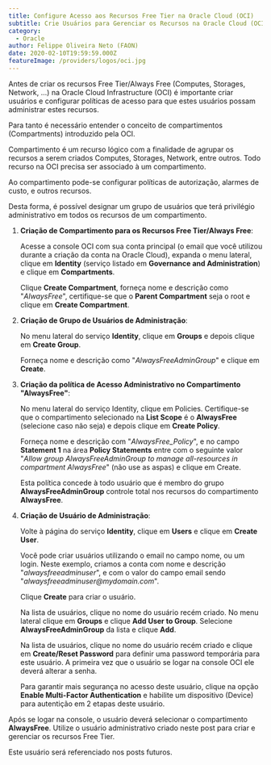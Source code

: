 ```yaml
---
title: Configure Acesso aos Recursos Free Tier na Oracle Cloud (OCI)
subtitle: Crie Usuários para Gerenciar os Recursos na Oracle Cloud (OCI).
category:
  - Oracle
author: Felippe Oliveira Neto (FAON)
date: 2020-02-10T19:59:59.000Z
featureImage: /providers/logos/oci.jpg
---
```


Antes de criar os recursos Free Tier/Always Free (Computes, Storages, Network, ...) na Oracle Cloud Infrastructure (OCI) é importante criar usuários e configurar políticas de acesso para que estes usuários possam administrar estes recursos.

Para tanto é necessário entender o conceito de compartimentos (Compartments) introduzido pela OCI.

Compartimento é um recurso lógico com a finalidade de agrupar os recursos a serem criados Computes, Storages, Network, entre outros. Todo recurso na OCI precisa ser associado à um compartimento.

Ao compartimento pode-se configurar políticas de autorização, alarmes de custo, e outros recursos.

Desta forma, é possível designar um grupo de usuários que terá privilégio administrativo em todos os recursos de um compartimento.

1. **Criação de Compartimento para os Recursos Free Tier/Always Free**:

    Acesse a console OCI com sua conta principal (o email que você utilizou durante a criação da conta na Oracle Cloud), expanda o menu lateral, clique em **Identity** (serviço listado em **Governance and Administration**) e clique em **Compartments**.

    Clique **Create Compartment**, forneça nome e descrição como "_AlwaysFree_", certifique-se que o **Parent Compartment** seja o root e clique em **Create Compartment**.

2. **Criação de Grupo de Usuários de Administração**:

    No menu lateral do serviço **Identity**, clique em **Groups** e depois clique em **Create Group**.

    Forneça nome e descrição como "_AlwaysFreeAdminGroup_" e clique em **Create**.

3. **Criação da política de Acesso Administrativo no Compartimento "AlwaysFree"**:

    No menu lateral do serviço Identity, clique em Policies. Certifique-se que o compartimento selecionado na **List Scope** é o **AlwaysFree** (selecione caso não seja) e depois clique em **Create Policy**.

    Forneça nome e descrição com "_AlwaysFree_Policy_", e no campo **Statement 1** na área **Policy Statements** entre com o seguinte valor "_Allow group AlwaysFreeAdminGroup to manage all-resources in compartment AlwaysFree_" (não use as aspas) e clique em Create.

    Esta política concede à todo usuário que é membro do grupo **AlwaysFreeAdminGroup** controle total nos recursos do compartimento **AlwaysFree**.

4. **Criação de Usuário de Administração**:

    Volte à página do serviço **Identity**, clique em **Users** e clique em **Create User**.

    Você pode criar usuários utilizando o email no campo nome, ou um login. Neste exemplo, criamos a conta com nome e descrição "_alwaysfreeadminuser_",  e com o valor do campo email sendo "_alwaysfreeadminuser@mydomain.com_".

    Clique **Create** para criar o usuário.

    Na lista de usuários, clique no nome do usuário recém criado. No menu lateral clique em **Groups** e clique **Add User to Group**. Selecione **AlwaysFreeAdminGroup** da lista e clique **Add**.

    Na lista de usuários, clique no nome do usuário recém criado e clique em **Create/Reset Password** para definir uma password temporária para este usuário. A primeira vez que o usuário se logar na console OCI ele deverá alterar a senha.

    Para garantir mais segurança no acesso deste usuário, clique na opção **Enable Multi-Factor Authentication** e habilite um dispositivo (Device) para autentição em 2 etapas deste usuário.

Após se logar na console, o usuário deverá selecionar o compartimento **AlwaysFree**. Utilize o usuário administrativo criado neste post para criar e gerenciar os recursos Free Tier.

Este usuário será referenciado nos posts futuros.
